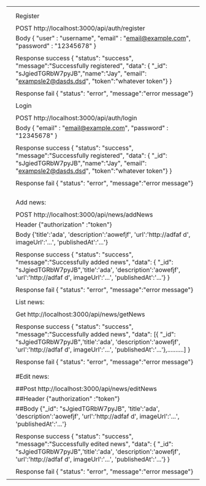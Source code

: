 |      |                                                              |
| ---- | ------------------------------------------------------------ |
|      |                                                              |
|      |                                                              |
|      | Register                                                    |
|      |                                                              |
|      | POST http://localhost:3000/api/auth/register               |
|      | Body { "user" : "username", "email" : "email@example.com", "password" : "12345678" } |
|      |                                                              |
|      | Response success { "status": "success", "message":"Successfully registered", "data": { "_id": "sJgiedTGRbW7pyJB","name":"Jay", "email": "exampsle2@dasds.dsd", "token":"whatever token"} } |
|      |                                                              |
|      | Response fail { "status": "error", "message":"error message"} |
|      |                                                              |
|      | Login                                                       |
|      |                                                              |
|      | POST http://localhost:3000/api/auth/login                  |
|      | Body { "email" : "email@example.com", "password" : "12345678" } |
|      |                                                              |
|      | Response success { "status": "success", "message":"Successfully registered", "data": { "_id": "sJgiedTGRbW7pyJB","name":"Jay", "email": "exampsle2@dasds.dsd", "token":"whatever token"} } |
|      |                                                              |
|      | Response fail { "status": "error", "message":"error message"} |
|      |                                                              |
|      |                                                              |
|      |                                                              |
|      |                                                              |
|      | Add news:                                                   |
|      |                                                              |
|      | POST http://localhost:3000/api/news/addNews                |
|      | Header {"authorization" :"token"}                          |
|      | Body {'title':'ada', 'description':'aowefjf', 'url':'http://adfaf d',  imageUrl':'...', 'publishedAt':'...'} |
|      |                                                              |
|      | Response success { "status": "success", "message":"Successfully added news", "data": { "_id": "sJgiedTGRbW7pyJB",'title':'ada', 'description':'aowefjf', 'url':'http://adfaf d',  imageUrl':'...', 'publishedAt':'...'} } |
|      |                                                              |
|      | Response fail { "status": "error", "message":"error message"} |
|      |                                                              |
|      | List news:                                                  |
|      |                                                              |
|      | Get http://localhost:3000/api/news/getNews                 |
|      |                                                              |
|      | Response success { "status": "success", "message":"Successfully added news", "data": [{ "_id": "sJgiedTGRbW7pyJB",'title':'ada', 'description':'aowefjf', 'url':'http://adfaf d',  imageUrl':'...', 'publishedAt':'...'},..........] } |
|      |                                                              |
|      | Response fail { "status": "error", "message":"error message"} |
|      |                                                              |
|      |                                                              |
|      | #Edit news:                                                  |
|      |                                                              |
|      | ##Post http://localhost:3000/api/news/editNews               |
|      | ##Header {"authorization" :"token"}                          |
|      | ##Body {"_id": "sJgiedTGRbW7pyJB", 'title':'ada', 'description':'aowefjf', 'url':'http://adfaf d',  imageUrl':'...', 'publishedAt':'...'} |
|      |                                                              |
|      | Response success { "status": "success", "message":"Successfully edited news", "data": { "_id": "sJgiedTGRbW7pyJB",'title':'ada', 'description':'aowefjf', 'url':'http://adfaf d',  imageUrl':'...', 'publishedAt':'...'} } |
|      |                                                              |
|      | Response fail { "status": "error", "message":"error message"} |
|      |                                                              |
